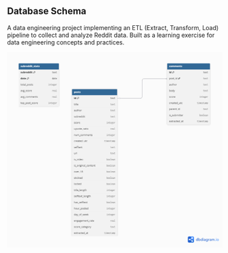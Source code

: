  ## Database Schema
A data engineering project implementing an ETL (Extract, Transform, Load) pipeline to collect and analyze Reddit data. Built as a learning exercise for data engineering concepts and practices.

![Database Schema](schema.png)

 